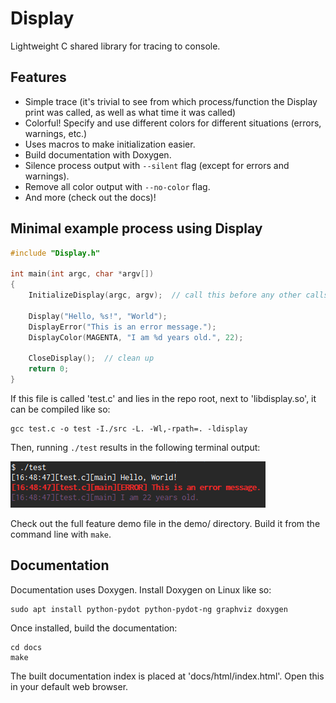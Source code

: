 # Display

Lightweight C shared library for tracing to console.



## Features

* Simple trace (it's trivial to see from which process/function the Display print was called, as well as what time it was called)
* Colorful! Specify and use different colors for different situations (errors, warnings, etc.)
* Uses macros to make initialization easier.
* Build documentation with Doxygen.
* Silence process output with `--silent` flag (except for errors and warnings).
* Remove all color output with `--no-color` flag.
* And more (check out the docs)!



## Minimal example process using Display

```C
#include "Display.h"

int main(int argc, char *argv[])
{
    InitializeDisplay(argc, argv);  // call this before any other calls to Display

    Display("Hello, %s!", "World");
    DisplayError("This is an error message.");
    DisplayColor(MAGENTA, "I am %d years old.", 22);

    CloseDisplay();  // clean up
    return 0;
}
```

If this file is called 'test.c' and lies in the repo root, next to 'libdisplay.so', it can be compiled like so:

```shell
gcc test.c -o test -I./src -L. -Wl,-rpath=. -ldisplay
```

Then, running `./test` results in the following terminal output:

![Example terminal output](example-output.png "Example terminal output")


Check out the full feature demo file in the demo/ directory. Build it from the command line with `make`.



## Documentation

Documentation uses Doxygen. Install Doxygen on Linux like so:

    sudo apt install python-pydot python-pydot-ng graphviz doxygen

Once installed, build the documentation:

    cd docs
    make

The built documentation index is placed at 'docs/html/index.html'. Open this in your default web browser.
